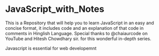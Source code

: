 # JavaScript_with_Notes
This is a Repository that will help you to learn JavaScript in an easy and concise format, it includes code and an explanation of that code in comments in Hinglish Language. Special thanks to @chaiaurcode on YouTube and Hitesh Chowdhary sir. for this wonderful in-depth series.

Javascript is essential for web developemnt 
